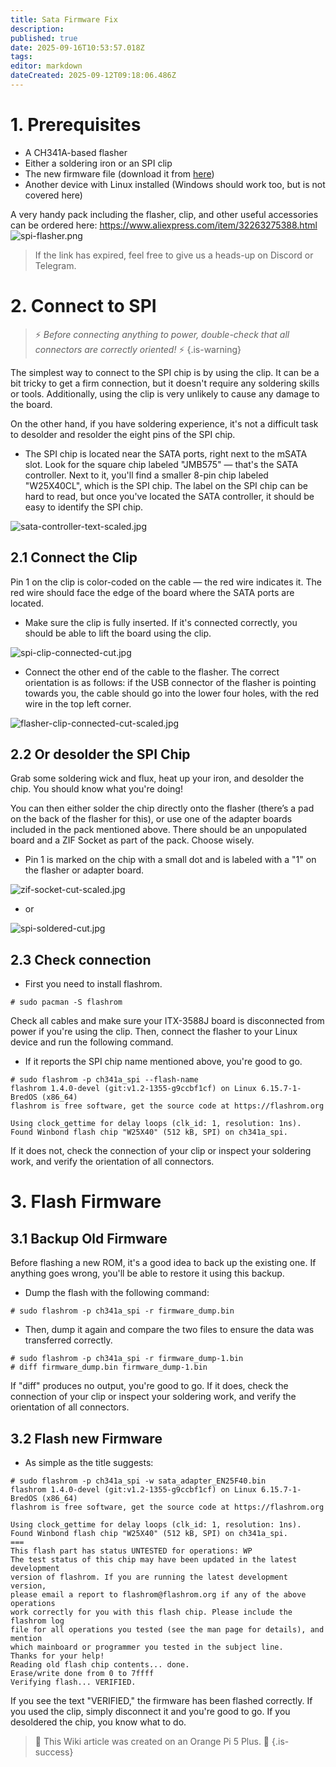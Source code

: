 ```yaml
---
title: Sata Firmware Fix
description: 
published: true
date: 2025-09-16T10:53:57.018Z
tags: 
editor: markdown
dateCreated: 2025-09-12T09:18:06.486Z
---
```


# 1. Prerequisites

- A CH341A-based flasher
- Either a soldering iron or an SPI clip
- The new firmware file (download it from [here](/wiki-itx3588j-pics/satafw/sata_adapter_en25f40.bin))
- Another device with Linux installed (Windows should work too, but is not covered here)

A very handy pack including the flasher, clip, and other useful accessories can be ordered here:
 https://www.aliexpress.com/item/32263275388.html
 ![spi-flasher.png](/wiki-itx3588j-pics/spi-flasher.png)
 >If the link has expired, feel free to give us a heads-up on Discord or Telegram.
 
 # 2. Connect to SPI
> ⚡ *Before connecting anything to power, double-check that all connectors are correctly oriented!* ⚡ 
{.is-warning}



The simplest way to connect to the SPI chip is by using the clip. It can be a bit tricky to get a firm connection, but it doesn't require any soldering skills or tools. Additionally, using the clip is very unlikely to cause any damage to the board.

On the other hand, if you have soldering experience, it's not a difficult task to desolder and resolder the eight pins of the SPI chip.

- The SPI chip is located near the SATA ports, right next to the mSATA slot. Look for the square chip labeled "JMB575" — that's the SATA controller. Next to it, you'll find a smaller 8-pin chip labeled "W25X40CL", which is the SPI chip. The label on the SPI chip can be hard to read, but once you've located the SATA controller, it should be easy to identify the SPI chip.

![sata-controller-text-scaled.jpg](/wiki-itx3588j-pics/sata-controller-text-scaled.jpg)
 ## 2.1 Connect the Clip

Pin 1 on the clip is color-coded on the cable — the red wire indicates it. The red wire should face the edge of the board where the SATA ports are located.
- Make sure the clip is fully inserted. If it's connected correctly, you should be able to lift the board using the clip.

![spi-clip-connected-cut.jpg](/wiki-itx3588j-pics/spi-clip-connected-cut.jpg)

- Connect the other end of the cable to the flasher. The correct orientation is as follows: if the USB connector of the flasher is pointing towards you, the cable should go into the lower four holes, with the red wire in the top left corner.

![flasher-clip-connected-cut-scaled.jpg](/wiki-itx3588j-pics/flasher-clip-connected-cut-scaled.jpg)
 
 
 ## 2.2 Or desolder the SPI Chip
Grab some soldering wick and flux, heat up your iron, and desolder the chip. You should know what you're doing!

You can then either solder the chip directly onto the flasher (there’s a pad on the back of the flasher for this), or use one of the adapter boards included in the pack mentioned above.
There should be an unpopulated board and a ZIF Socket as part of the pack. Choose wisely.

- Pin 1 is marked on the chip with a small dot and is labeled with a "1" on the flasher or adapter board.

![zif-socket-cut-scaled.jpg](/wiki-itx3588j-pics/zif-socket-cut-scaled.jpg)
- or

![spi-soldered-cut.jpg](/wiki-itx3588j-pics/spi-soldered-cut.jpg)

## 2.3 Check connection
- First you need to install flashrom.
```
# sudo pacman -S flashrom
```
Check all cables and make sure your ITX-3588J board is disconnected from power if you're using the clip.
Then, connect the flasher to your Linux device and run the following command.
- If it reports the SPI chip name mentioned above, you're good to go.
```
# sudo flashrom -p ch341a_spi --flash-name
flashrom 1.4.0-devel (git:v1.2-1355-g9ccbf1cf) on Linux 6.15.7-1-BredOS (x86_64)
flashrom is free software, get the source code at https://flashrom.org

Using clock_gettime for delay loops (clk_id: 1, resolution: 1ns).
Found Winbond flash chip "W25X40" (512 kB, SPI) on ch341a_spi.
```
If it does not, check the connection of your clip or inspect your soldering work, and verify the orientation of all connectors.

# 3. Flash Firmware

## 3.1 Backup Old Firmware
Before flashing a new ROM, it's a good idea to back up the existing one.
If anything goes wrong, you'll be able to restore it using this backup.

- Dump the flash with the following command:
```
# sudo flashrom -p ch341a_spi -r firmware_dump.bin
```
- Then, dump it again and compare the two files to ensure the data was transferred correctly.
```
# sudo flashrom -p ch341a_spi -r firmware_dump-1.bin
# diff firmware_dump.bin firmware_dump-1.bin
```
If "diff" produces no output, you're good to go.
If it does, check the connection of your clip or inspect your soldering work, and verify the orientation of all connectors.

## 3.2 Flash new Firmware
- As simple as the title suggests:
```
# sudo flashrom -p ch341a_spi -w sata_adapter_EN25F40.bin 
flashrom 1.4.0-devel (git:v1.2-1355-g9ccbf1cf) on Linux 6.15.7-1-BredOS (x86_64)
flashrom is free software, get the source code at https://flashrom.org

Using clock_gettime for delay loops (clk_id: 1, resolution: 1ns).
Found Winbond flash chip "W25X40" (512 kB, SPI) on ch341a_spi.
===
This flash part has status UNTESTED for operations: WP
The test status of this chip may have been updated in the latest development
version of flashrom. If you are running the latest development version,
please email a report to flashrom@flashrom.org if any of the above operations
work correctly for you with this flash chip. Please include the flashrom log
file for all operations you tested (see the man page for details), and mention
which mainboard or programmer you tested in the subject line.
Thanks for your help!
Reading old flash chip contents... done.
Erase/write done from 0 to 7ffff
Verifying flash... VERIFIED.
```

If you see the text "VERIFIED," the firmware has been flashed correctly. If you used the clip, simply disconnect it and you're good to go. If you desoldered the chip, you know what to do.


> 🍊 This Wiki article was created on an Orange Pi 5 Plus. 🍊
{.is-success}
